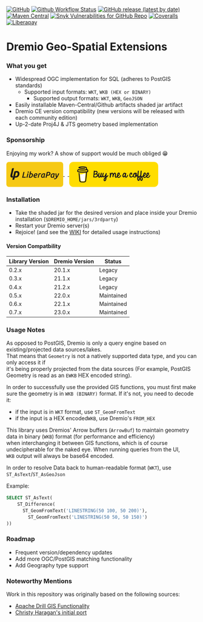 [![GitHub](https://img.shields.io/github/license/sheinbergon/dremio-udf-gis?color=pink&logo=apache&style=for-the-badge)](https://github.com/sheinbergon/dremio-udf-gis/blob/master/LICENSE)
[![Github Workflow Status](https://img.shields.io/github/actions/workflow/status/sheinbergon/dremio-udf-gis/release-ci.yml?branch=23.1.x&logo=githubactions&style=for-the-badge)](https://github.com/sheinbergon/dremio-udf-gis/actions?query=workflow%3Arelease-actions)
[![GitHub release (latest by date)](https://img.shields.io/github/v/release/sheinbergon/dremio-udf-gis?logo=github&color=%2340E0D0&style=for-the-badge)](https://github.com/sheinbergon/dremio-udf-gis/releases/latest)
[![Maven Central](https://img.shields.io/maven-central/v/org.sheinbergon/dremio-udf-gis?logo=apachemaven&color=Crimson&style=for-the-badge)](https://search.maven.org/search?q=g:org.sheinbergon%20a:dremio-udf-gis*)
[![Snyk Vulnerabilities for GitHub Repo](https://img.shields.io/snyk/vulnerabilities/github/sheinbergon/dremio-udf-gis?logo=snyk&color=432f95&style=for-the-badge)](https://app.snyk.io/org/sheinbergon/project/94183993-505b-439c-9078-6276fa4c1626)
[![Coveralls](https://img.shields.io/coveralls/github/sheinbergon/dremio-udf-gis?logo=coveralls&style=for-the-badge)](https://coveralls.io/github/sheinbergon/dremio-udf-gis)
[![Liberapay](https://img.shields.io/liberapay/patrons/sheinbergon?logo=liberapay&style=for-the-badge)](https://liberapay.com/sheinbergon/donate)

# Dremio Geo-Spatial Extensions

### What you get
- Widespread OGC implementation for SQL (adheres to PostGIS standards)
  - Supported input formats: `WKT`, `WKB (HEX or BINARY)`
    - Supported output formats: `WKT`, `WKB`, `GeoJSON` 
- Easily installable Maven-Central/Github artifacts shaded jar artifact  
- Dremio CE version compatibility (new versions will be released with each community edition) 
- Up-2-date Proj4J & JTS geometry based implementation


### Sponsorship

Enjoying my work? A show of support would be much obliged :grin:

<a href="https://liberapay.com/sheinbergon/donate">
<img src="assets/liberapay-donate.png" height="66" align="center">
</a>&nbsp;&nbsp;<a href="https://www.buymeacoffee.com/sheinbergon">
<img src="assets/buymeacoffee-donate.png" height="66" align="center">
</a>

### Installation
- Take the shaded jar for the desired version and place inside your Dremio installation (`$DREMIO_HOME/jars/3rdparty`)
- Restart your Dremio server(s)
- Rejoice! (and see the [WIKI](https://github.com/sheinbergon/dremio-udf-gis/wiki) for detailed usage instructions)

#### Version Compatbility

| Library Version | Dremio Version | Status     |
|-----------------|----------------|------------|
| 0.2.x           | 20.1.x         | Legacy     |
| 0.3.x           | 21.1.x         | Legacy     |
| 0.4.x           | 21.2.x         | Legacy     |
| 0.5.x           | 22.0.x         | Maintained |
| 0.6.x           | 22.1.x         | Maintained |
| 0.7.x           | 23.0.x         | Maintained |

### Usage Notes
As opposed to PostGIS, Dremio is only a query engine based on existing/projected data sources/lakes.  
That means that `Geometry` is not a natively supported data type, and you can only access it if     
it's being properly projected from the data sources (For example, PostGIS Geometry is read as an `EWKB` HEX encoded string).

In order to successfully use the provided GIS functions, you must first make sure the geometry is in `WKB (BINARY)` format.
If it's not, you need to decode it:  
- if the input is in `WKT` format, use `ST_GeomFromText`
- if the input is a HEX encoded`WKB`, use Dremio's `FROM_HEX`

This library uses Dremios' Arrow buffers (`ArrowBuf`) to maintain geometry data in binary (`WKB`) format (for performance and efficiency)  
when interchanging it between GIS functions, which is of course undecipherable for the naked eye. When running queries from the UI,  
`WKB` output will always be base64 encoded. 

In order to resolve Data back to human-readable format (`WKT`), use `ST_AsText`/`ST_AsGeoJson`

Example:

```sql
SELECT ST_AsText(
    ST_Difference(
      ST_GeomFromText('LINESTRING(50 100, 50 200)'),
        ST_GeomFromText('LINESTRING(50 50, 50 150)')
))
```

### Roadmap
- Frequent version/dependency updates
- Add more OGC/PostGIS matching functionality
- Add Geography type support

### Noteworthy Mentions
Work in this repository was originally based on the following sources:  
- [Apache Drill GIS Functionality](https://github.com/apache/drill/tree/master/contrib/udfs/src/main/java/org/apache/drill/exec/udfs/gis)
- [Christy Haragan's initial port](https://github.com/christyharagan/dremio-gis)  
